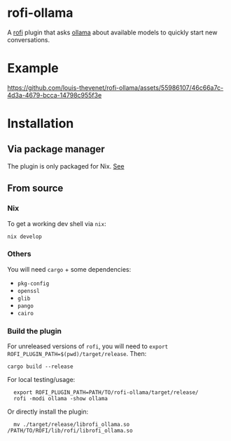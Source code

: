 # rofi-ollama
A [rofi](https://github.com/davatorium/rofi) plugin that asks [ollama](https://github.com/ollama/ollama) about available models to quickly start new conversations.

# Example
https://github.com/louis-thevenet/rofi-ollama/assets/55986107/46c66a7c-4d3a-4679-bcca-14798c955f3e

# Installation
## Via package manager
  The plugin is only packaged for Nix. [See](https://github.com/louis-thevenet/nixos-config/blob/2c745bbaf16ae9ec1d105daefe9c7b5cd544e9cf/home/louis/optional/wayland-wm/rofi-ollama/default.nix)

## From source
### Nix
To get a working dev shell via `nix`:

    nix develop

### Others
You will need `cargo` + some dependencies:
- `pkg-config`
- `openssl`
- `glib`
- `pango`
- `cairo`

### Build the plugin
For unreleased versions of `rofi`, you will need to `export ROFI_PLUGIN_PATH=$(pwd)/target/release`.
Then:

    cargo build --release

For local testing/usage:

      export ROFI_PLUGIN_PATH=PATH/TO/rofi-ollama/target/release/   
      rofi -modi ollama -show ollama

Or directly install the plugin:

      mv ./target/release/librofi_ollama.so /PATH/TO/ROFI/lib/rofi/librofi_ollama.so
